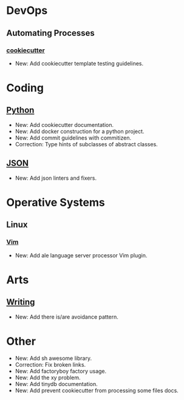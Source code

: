 # DevOps

## Automating Processes

### [cookiecutter](cookiecutter.md)

* New: Add cookiecutter template testing guidelines.

# Coding

## [Python](Python.md)

* New: Add cookiecutter documentation.
* New: Add docker construction for a python project.
* New: Add commit guidelines with commitizen.
* Correction: Type hints of subclasses of abstract classes.

## [JSON](json.md)

* New: Add json linters and fixers.

# Operative Systems

## Linux

### [Vim](vim.md)

* New: Add ale language server processor Vim plugin.

# Arts

## [Writing](writing.md)

* New: Add there is/are avoidance pattern.

# Other

* New: Add sh awesome library.
* Correction: Fix broken links.
* New: Add factoryboy factory usage.
* New: Add the xy problem.
* New: Add tinydb documentation.
* New: Add prevent cookiecutter from processing some files docs.
